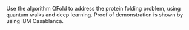 Use the algorithm QFold to address the protein folding problem, using quantum walks and deep learning. Proof of demonstration is shown by using IBM Casablanca.
